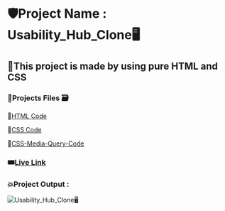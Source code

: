 # 🛡️Project Name : Usability_Hub_Clone🖥️

## 🎯This project is made by using pure HTML and CSS 

### 📍Projects Files 🗃️

📌[HTML Code](./index.html)

📌[CSS Code](./style.css)

📌[CSS-Media-Query-Code](./media-queries.css)


### 🎟️[Live Link](https://effervescent-gumption-189211.netlify.app) 

### 💥Project Output :  
![Usability_Hub_Clone🖥️]()
